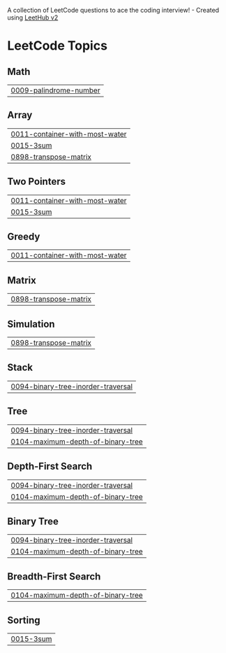 A collection of LeetCode questions to ace the coding interview! - Created using [LeetHub v2](https://github.com/arunbhardwaj/LeetHub-2.0)
<!---LeetCode Topics Start-->
# LeetCode Topics
## Math
|  |
| ------- |
| [0009-palindrome-number](https://github.com/uttamkhatri169/LeetCode-Practice/tree/master/0009-palindrome-number) |
## Array
|  |
| ------- |
| [0011-container-with-most-water](https://github.com/uttamkhatri169/LeetCode-Practice/tree/master/0011-container-with-most-water) |
| [0015-3sum](https://github.com/uttamkhatri169/LeetCode-Practice/tree/master/0015-3sum) |
| [0898-transpose-matrix](https://github.com/uttamkhatri169/LeetCode-Practice/tree/master/0898-transpose-matrix) |
## Two Pointers
|  |
| ------- |
| [0011-container-with-most-water](https://github.com/uttamkhatri169/LeetCode-Practice/tree/master/0011-container-with-most-water) |
| [0015-3sum](https://github.com/uttamkhatri169/LeetCode-Practice/tree/master/0015-3sum) |
## Greedy
|  |
| ------- |
| [0011-container-with-most-water](https://github.com/uttamkhatri169/LeetCode-Practice/tree/master/0011-container-with-most-water) |
## Matrix
|  |
| ------- |
| [0898-transpose-matrix](https://github.com/uttamkhatri169/LeetCode-Practice/tree/master/0898-transpose-matrix) |
## Simulation
|  |
| ------- |
| [0898-transpose-matrix](https://github.com/uttamkhatri169/LeetCode-Practice/tree/master/0898-transpose-matrix) |
## Stack
|  |
| ------- |
| [0094-binary-tree-inorder-traversal](https://github.com/uttamkhatri169/LeetCode-Practice/tree/master/0094-binary-tree-inorder-traversal) |
## Tree
|  |
| ------- |
| [0094-binary-tree-inorder-traversal](https://github.com/uttamkhatri169/LeetCode-Practice/tree/master/0094-binary-tree-inorder-traversal) |
| [0104-maximum-depth-of-binary-tree](https://github.com/uttamkhatri169/LeetCode-Practice/tree/master/0104-maximum-depth-of-binary-tree) |
## Depth-First Search
|  |
| ------- |
| [0094-binary-tree-inorder-traversal](https://github.com/uttamkhatri169/LeetCode-Practice/tree/master/0094-binary-tree-inorder-traversal) |
| [0104-maximum-depth-of-binary-tree](https://github.com/uttamkhatri169/LeetCode-Practice/tree/master/0104-maximum-depth-of-binary-tree) |
## Binary Tree
|  |
| ------- |
| [0094-binary-tree-inorder-traversal](https://github.com/uttamkhatri169/LeetCode-Practice/tree/master/0094-binary-tree-inorder-traversal) |
| [0104-maximum-depth-of-binary-tree](https://github.com/uttamkhatri169/LeetCode-Practice/tree/master/0104-maximum-depth-of-binary-tree) |
## Breadth-First Search
|  |
| ------- |
| [0104-maximum-depth-of-binary-tree](https://github.com/uttamkhatri169/LeetCode-Practice/tree/master/0104-maximum-depth-of-binary-tree) |
## Sorting
|  |
| ------- |
| [0015-3sum](https://github.com/uttamkhatri169/LeetCode-Practice/tree/master/0015-3sum) |
<!---LeetCode Topics End-->